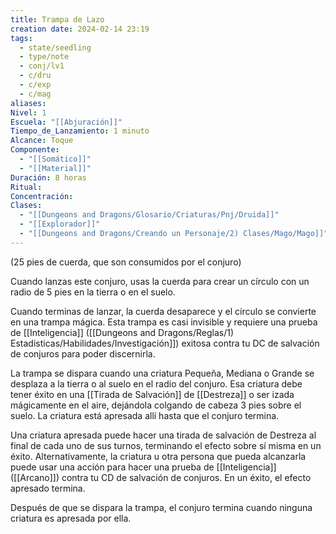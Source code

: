 ```yaml
---
title: Trampa de Lazo
creation date: 2024-02-14 23:19
tags:
  - state/seedling
  - type/note
  - conj/lv1
  - c/dru
  - c/exp
  - c/mag
aliases: 
Nivel: 1
Escuela: "[[Abjuración]]"
Tiempo_de_Lanzamiento: 1 minuto
Alcance: Toque
Componente:
  - "[[Somático]]"
  - "[[Material]]"
Duración: 8 horas
Ritual: 
Concentración: 
Clases:
  - "[[Dungeons and Dragons/Glosario/Criaturas/Pnj/Druida]]"
  - "[[Explorador]]"
  - "[[Dungeons and Dragons/Creando un Personaje/2) Clases/Mago/Mago]]"
---
```


(25 pies de cuerda, que son consumidos por el conjuro)

Cuando lanzas este conjuro, usas la cuerda para crear un círculo con un radio de 5 pies en la tierra o en el suelo.

Cuando terminas de lanzar, la cuerda desaparece y el círculo se convierte en una trampa mágica.
Esta trampa es casi invisible y requiere una prueba de [[Inteligencia]] ([[Dungeons and Dragons/Reglas/1) Estadisticas/Habilidades/Investigación]]) exitosa contra tu DC de salvación de conjuros para poder discernirla.

La trampa se dispara cuando una criatura Pequeña, Mediana o Grande se desplaza a la tierra o al suelo en el radio del conjuro. Esa criatura debe tener éxito en una [[Tirada de Salvación]] de [[Destreza]] o ser izada mágicamente en el aire, dejándola colgando de cabeza 3 pies sobre el suelo. La criatura está apresada allí hasta que el conjuro termina.

Una criatura apresada puede hacer una tirada de salvación de Destreza al final de cada uno de sus turnos, terminando el efecto sobre sí misma en un éxito. Alternativamente, la criatura u otra persona que pueda alcanzarla puede usar una acción para hacer una prueba de [[Inteligencia]] ([[Arcano]]) contra tu CD de salvación de conjuros. En un éxito, el efecto apresado termina.

Después de que se dispara la trampa, el conjuro termina cuando ninguna criatura es apresada por ella.
